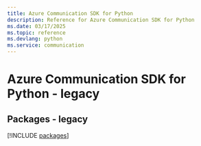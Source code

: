 ```yaml
---
title: Azure Communication SDK for Python
description: Reference for Azure Communication SDK for Python
ms.date: 03/17/2025
ms.topic: reference
ms.devlang: python
ms.service: communication
---
```

# Azure Communication SDK for Python - legacy
## Packages - legacy
[!INCLUDE [packages](communication-index.md)]
